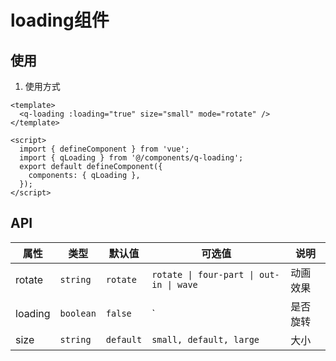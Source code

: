 # loading组件

## 使用

1. 使用方式

```vue
<template>
  <q-loading :loading="true" size="small" mode="rotate" />
</template>

<script>
  import { defineComponent } from 'vue';
  import { qLoading } from '@/components/q-loading';
  export default defineComponent({
    components: { qLoading },
  });
</script>
```

## API
| 属性   | 类型    | 默认值 | 可选值 | 说明      |
| ------ | ------ | ------ | ---- | ----------- |
| rotate | `string` | `rotate` |  `rotate \| four-part \| out-in \| wave` | 动画效果 |
| loading | `boolean` | `false` |  ` | 是否旋转 |
| size | `string` | `default` |  `small, default, large` | 大小 |